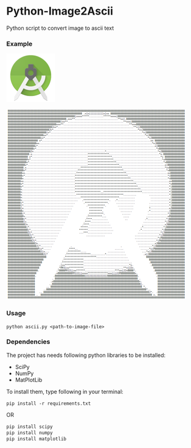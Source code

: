 # Python-Image2Ascii

Python script to convert image to ascii text

### Example

![studio](studio.png)

![studio-ascii](studio-ascii.png)

### Usage 
	python ascii.py <path-to-image-file>

### Dependencies

The project has needs following python libraries to be installed:

+ SciPy
+ NumPy
+ MatPlotLib

To install them, type following in your terminal:

```
pip install -r requirements.txt
```

OR

```
pip install scipy
pip install numpy
pip install matplotlib
```